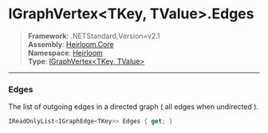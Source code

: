 # IGraphVertex\<TKey, TValue>.Edges

> **Framework**: .NETStandard,Version=v2.1  
> **Assembly**: [Heirloom.Core][0]  
> **Namespace**: [Heirloom][0]  
> **Type**: [IGraphVertex\<TKey, TValue>][1]

--------------------------------------------------------------------------------

### Edges

The list of outgoing edges in a directed graph ( all edges when undirected ).

```cs
IReadOnlyList<IGraphEdge<TKey>> Edges { get; }
```

[0]: ../Heirloom.Core.md
[1]: Heirloom.IGraphVertex[TKey,TValue].md
